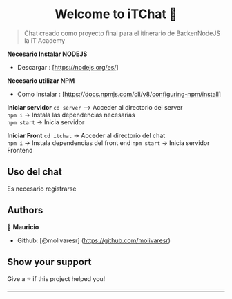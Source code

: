 <h1 align="center">Welcome to iTChat 👋</h1>

> Chat creado como proyecto final para el itinerario de BackenNodeJS la iT Academy
> 

**Necesario Instalar NODEJS**  
- Descargar : [https://nodejs.org/es/]

**Necesario utilizar NPM**  
- Como Instalar : [https://docs.npmjs.com/cli/v8/configuring-npm/install]

**Iniciar servidor**
``cd server`` --> Acceder al directorio del server  
``npm i`` -> Instala las dependencias necesarias  
``npm start`` -> Inicia servidor

**Iniciar Front**
``cd itchat`` -> Acceder al directorio del chat  
``npm i`` -> Instala dependencias del front end
``npm start`` -> Inicia servidor Frontend

## Uso del chat 
Es necesario registrarse

## Authors

👤 **Mauricio**

- Github: [@molivaresr] (https://github.com/molivaresr)

## Show your support

Give a ⭐️ if this project helped you!

---

